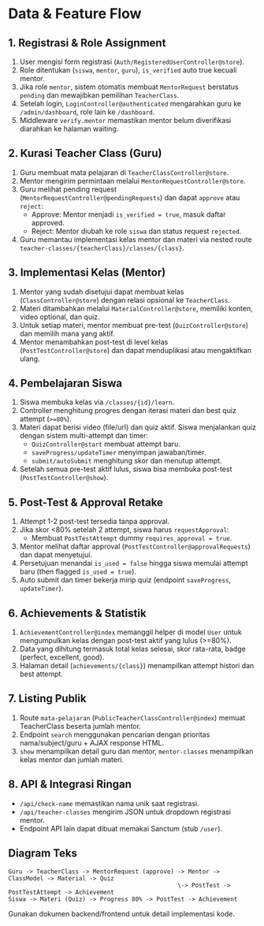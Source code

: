 # Data & Feature Flow

## 1. Registrasi & Role Assignment
1. User mengisi form registrasi (`Auth/RegisteredUserController@store`).
2. Role ditentukan (`siswa`, `mentor`, `guru`), `is_verified` auto true kecuali mentor.
3. Jika role `mentor`, sistem otomatis membuat `MentorRequest` berstatus `pending` dan mewajibkan pemilihan `TeacherClass`.
4. Setelah login, `LoginController@authenticated` mengarahkan guru ke `/admin/dashboard`, role lain ke `/dashboard`.
5. Middleware `verify.mentor` memastikan mentor belum diverifikasi diarahkan ke halaman waiting.

## 2. Kurasi Teacher Class (Guru)
1. Guru membuat mata pelajaran di `TeacherClassController@store`.
2. Mentor mengirim permintaan melalui `MentorRequestController@store`.
3. Guru melihat pending request (`MentorRequestController@pendingRequests`) dan dapat `approve` atau `reject`:
   - Approve: Mentor menjadi `is_verified = true`, masuk daftar approved.
   - Reject: Mentor diubah ke role `siswa` dan status request `rejected`.
4. Guru memantau implementasi kelas mentor dan materi via nested route `teacher-classes/{teacherClass}/classes/{class}`.

## 3. Implementasi Kelas (Mentor)
1. Mentor yang sudah disetujui dapat membuat kelas (`ClassController@store`) dengan relasi opsional ke `TeacherClass`.
2. Materi ditambahkan melalui `MaterialController@store`, memiliki konten, video optional, dan quiz.
3. Untuk setiap materi, mentor membuat pre-test (`QuizController@store`) dan memilih mana yang aktif.
4. Mentor menambahkan post-test di level kelas (`PostTestController@store`) dan dapat menduplikasi atau mengaktifkan ulang.

## 4. Pembelajaran Siswa
1. Siswa membuka kelas via `/classes/{id}/learn`.
2. Controller menghitung progres dengan iterasi materi dan best quiz attempt (`>=80%`).
3. Materi dapat berisi video (file/url) dan quiz aktif. Siswa menjalankan quiz dengan sistem multi-attempt dan timer:
   - `QuizController@start` membuat attempt baru.
   - `saveProgress/updateTimer` menyimpan jawaban/timer.
   - `submit/autoSubmit` menghitung skor dan menutup attempt.
4. Setelah semua pre-test aktif lulus, siswa bisa membuka post-test (`PostTestController@show`).

## 5. Post-Test & Approval Retake
1. Attempt 1-2 post-test tersedia tanpa approval.
2. Jika skor <80% setelah 2 attempt, siswa harus `requestApproval`:
   - Membuat `PostTestAttempt` dummy `requires_approval = true`.
3. Mentor melihat daftar approval (`PostTestController@approvalRequests`) dan dapat menyetujui.
4. Persetujuan menandai `is_used = false` hingga siswa memulai attempt baru (then flagged `is_used = true`).
5. Auto submit dan timer bekerja mirip quiz (endpoint `saveProgress`, `updateTimer`).

## 6. Achievements & Statistik
1. `AchievementController@index` memanggil helper di model `User` untuk mengumpulkan kelas dengan post-test aktif yang lulus (>=80%).
2. Data yang dihitung termasuk total kelas selesai, skor rata-rata, badge (perfect, excellent, good).
3. Halaman detail (`achievements/{class}`) menampilkan attempt histori dan best attempt.

## 7. Listing Publik
1. Route `mata-pelajaran` (`PublicTeacherClassController@index`) memuat TeacherClass beserta jumlah mentor.
2. Endpoint `search` menggunakan pencarian dengan prioritas nama/subject/guru + AJAX response HTML.
3. `show` menampilkan detail guru dan mentor, `mentor-classes` menampilkan kelas mentor dan jumlah materi.

## 8. API & Integrasi Ringan
- `/api/check-name` memastikan nama unik saat registrasi.
- `/api/teacher-classes` mengirim JSON untuk dropdown registrasi mentor.
- Endpoint API lain dapat dibuat memakai Sanctum (stub `/user`).

## Diagram Teks
```
Guru -> TeacherClass -> MentorRequest (approve) -> Mentor -> ClassModel -> Material -> Quiz
                                                \-> PostTest -> PostTestAttempt -> Achievement
Siswa -> Materi (Quiz) -> Progress 80% -> PostTest -> Achievement
```

Gunakan dokumen backend/frontend untuk detail implementasi kode.
